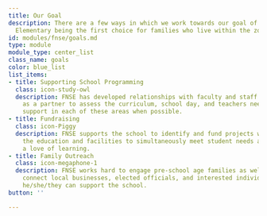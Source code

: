 ```yaml
---
title: Our Goal
description: There are a few ways in which we work towards our goal of North Shore
  Elementary being the first choice for families who live within the zoned district.
id: modules/fnse/goals.md
type: module
module_type: center_list
class_name: goals
color: blue_list
list_items:
- title: Supporting School Programming
  class: icon-study-owl
  description: FNSE has developed relationships with faculty and staff and serves
    as a partner to assess the curriculum, school day, and teachers needs, providing
    support in each of these areas when possible.
- title: Fundraising
  class: icon-Piggy
  description: FNSE supports the school to identify and fund projects which encourage
    the education and facilities to simultaneously meet student needs and inspire
    a love of learning.
- title: Family Outreach
  class: icon-megaphone-1
  description: FNSE works hard to engage pre-school age families as well as aims to
    connect local businesses, elected officials, and interested individuals to ways
    he/she/they can support the school.
button: ''

---
```

